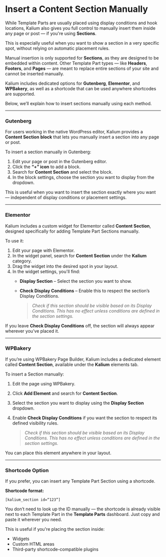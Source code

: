 # Insert a Content Section Manually

While Template Parts are usually placed using display conditions and hook locations, Kalium also gives you full control to manually insert them inside any page or post — if you're using **Sections**.

This is especially useful when you want to show a section in a very specific spot, without relying on automatic placement rules.

Manual insertion is only supported for **Sections**, as they are designed to be embedded within content. Other Template Part types — like **Headers**, **Footers**, and **Pages** — are meant to replace entire sections of your site and cannot be inserted manually.

Kalium includes dedicated options for **Gutenberg**, **Elementor**, and **WPBakery**, as well as a shortcode that can be used anywhere shortcodes are supported.

Below, we’ll explain how to insert sections manually using each method.

***

### Gutenberg

For users working in the native WordPress editor, Kalium provides a **Content Section** **block** that lets you manually insert a section into any page or post.

To insert a section manually in Gutenberg:

1. Edit your page or post in the Gutenberg editor.
2. Click the **“+” icon** to add a block.
3. Search for **Content Section** and select the block.
4. In the block settings, choose the section you want to display from the dropdown.

This is useful when you want to insert the section exactly where you want — independent of display conditions or placement settings.

***

### Elementor

Kalium includes a custom widget for Elementor called **Content Section**, designed specifically for adding Template Part Sections manually.

To use it:

1. Edit your page with Elementor.
2. In the widget panel, search for **Content Section** under the **Kalium** category.
3. Drag the widget into the desired spot in your layout.
4. In the widget settings, you'll find:
   * **Display Section** – Select the section you want to show.
   *   **Check Display Conditions** – Enable this to respect the section’s Display Conditions.

       > _Check if this section should be visible based on its Display Conditions. This has no effect unless conditions are defined in the section settings._

If you leave **Check Display Conditions** off, the section will always appear wherever you’ve placed it.

***

### WPBakery

If you’re using WPBakery Page Builder, Kalium includes a dedicated element called **Content Section**, available under the **Kalium** elements tab.

To insert a Section manually:

1. Edit the page using WPBakery.
2. Click **Add Element** and search for **Content Section**.
3. Select the section you want to display using the **Display Section** dropdown.
4.  Enable **Check Display Conditions** if you want the section to respect its defined visibility rules.

    > _Check if this section should be visible based on its Display Conditions. This has no effect unless conditions are defined in the section settings._

You can place this element anywhere in your layout.

***

### Shortcode Option

If you prefer, you can insert any Template Part Section using a shortcode.

**Shortcode format:**

```
[kalium_section id=“123”]
```

You don’t need to look up the ID manually — the shortcode is already visible next to each Template Part in the **Template Parts** dashboard. Just copy and paste it wherever you need.

This is useful if you're placing the section inside:

* Widgets
* Custom HTML areas
* Third-party shortcode-compatible plugins
